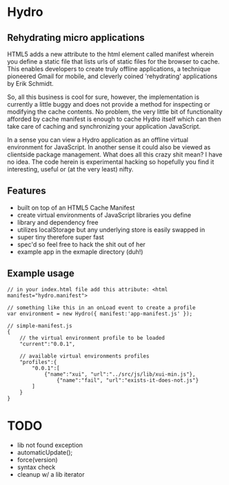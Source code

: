 Hydro 
=====
Rehydrating micro applications
---

HTML5 adds a new attribute to the html element called manifest wherein you define a static file that lists urls of static files for the browser to cache. This enables developers to create truly offline applications, a technique pioneered Gmail for mobile, and cleverly coined 'rehydrating' applications by Erik Schmidt. 

So, all this business is cool for sure, however, the implementation is currently a little buggy and does not provide a method for inspecting or modifying the cache contents. No problem, the very little bit of functionality afforded by cache manifest is enough to cache Hydro itself which can then take care of caching and synchronizing your application JavaScript. 

In a sense you can view a Hydro application as an offline virtual environment for JavaScript. In another sense it could also be viewed as clientside package management. What does all this crazy shit mean? I have no idea. The code herein is experimental hacking so hopefully you find it interesting, useful or (at the very least) nifty. 


Features
--------
- built on top of an HTML5 Cache Manifest
- create virtual environments of JavaScript libraries you define 
- library and dependency free 
- utilizes localStorage but any underlying store is easily swapped in
- super tiny therefore super fast
- spec'd so feel free to hack the shit out of her
- example app in the exmaple directory (duh!)


Example usage
-------------
	// in your index.html file add this attribute: <html manifest="hydro.manifest"> 

	// something like this in an onLoad event to create a profile
	var environment = new Hydro({ manifest:'app-manifest.js' });

	// simple-manifest.js
	{
		// the virtual environment profile to be loaded
		"current":"0.0.1",

		// available virtual environments profiles
		"profiles":{
			"0.0.1":[
			   	{"name":"xui", "url":"../src/js/lib/xui-min.js"},
					{"name":"fail", "url":"exists-it-does-not.js"}
			]
		}
	}


TODO
====
- lib not found exception
- automaticUpdate();
- force(version)
- syntax check
- cleanup w/ a lib iterator